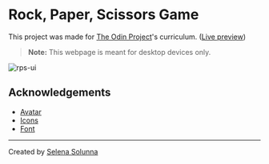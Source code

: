 # Rock, Paper, Scissors Game
This project was made for [The Odin Project](https://www.theodinproject.com/lessons/foundations-revisiting-rock-paper-scissors)'s curriculum. ([Live preview](https://ssolunna.github.io/rock-paper-scissors/))
> **Note:** This webpage is meant for desktop devices only.

![rps-ui](https://user-images.githubusercontent.com/65374099/186974065-e7c5f86e-e6ea-4668-b28f-36bcfbdd1ec5.gif)

## Acknowledgements
 - [Avatar](https://craftpix.net/file-licenses/)
 - [Icons](https://pixelbuddha.net)
 - [Font](https://www.dafont.com/)
___
Created by [Selena Solunna](http://www.github.com/ssolunna)
